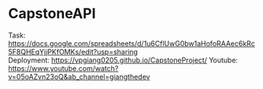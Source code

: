 # CapstoneAPI
Task: https://docs.google.com/spreadsheets/d/1u6CflUwG0bw1aHofoRAAec6kRc5F8QHEqYjjPKfOMKs/edit?usp=sharing <br>
Deployment: https://vpgiang0205.github.io/CapstoneProject/
Youtube: https://www.youtube.com/watch?v=05oAZvn23oQ&ab_channel=giangthedev
